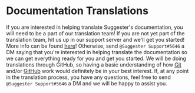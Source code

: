 # Documentation Translations

If you are interested in helping translate Suggester's documentation, you will need to be a part of our translation team! If you are not yet part of the translation team, hit us up in our support server and we'll get you started!
More info can be found [here](https://discord.gg/G5pEdUp)! Otherwise, send `@Suggester Support#5646` a DM saying that you're interested in helping translate the documentation so we can get everything ready for you and get you started. We will be doing translations through GitHub, so having a basic understanding of how [Git](https://git-scm.com/docs/gittutorial) and/or [GitHub](https://help.github.com/en/github) work would definitely be in your best interest.
If, at any point in the translation process, you have any questions, feel free to send `@Suggester Support#5646` a DM and we will be happy to assist you.

